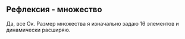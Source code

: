## Рефлексия - множество
Да, все Ок. 
Размер множества я изначально задаю 16 элементов и динамически расширяю.

